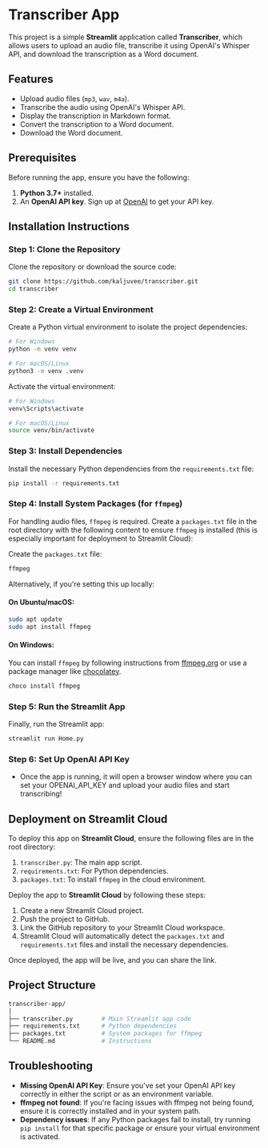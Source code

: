 
# Transcriber App

This project is a simple **Streamlit** application called **Transcriber**, which allows users to upload an audio file, transcribe it using OpenAI's Whisper API, and download the transcription as a Word document.

## Features

- Upload audio files (`mp3`, `wav`, `m4a`).
- Transcribe the audio using OpenAI's Whisper API.
- Display the transcription in Markdown format.
- Convert the transcription to a Word document.
- Download the Word document.

## Prerequisites

Before running the app, ensure you have the following:

1. **Python 3.7+** installed.
2. An **OpenAI API key**. Sign up at [OpenAI](https://beta.openai.com/signup/) to get your API key.

## Installation Instructions

### Step 1: Clone the Repository

Clone the repository or download the source code:

```bash
git clone https://github.com/kaljuvee/transcriber.git
cd transcriber
```

### Step 2: Create a Virtual Environment

Create a Python virtual environment to isolate the project dependencies:

```bash
# For Windows
python -m venv venv

# For macOS/Linux
python3 -m venv .venv
```

Activate the virtual environment:

```bash
# For Windows
venv\Scripts\activate

# For macOS/Linux
source venv/bin/activate
```

### Step 3: Install Dependencies

Install the necessary Python dependencies from the `requirements.txt` file:

```bash
pip install -r requirements.txt
```

### Step 4: Install System Packages (for `ffmpeg`)

For handling audio files, `ffmpeg` is required. Create a `packages.txt` file in the root directory with the following content to ensure `ffmpeg` is installed (this is especially important for deployment to Streamlit Cloud):

Create the `packages.txt` file:
```txt
ffmpeg
```

Alternatively, if you're setting this up locally:

#### On Ubuntu/macOS:
```bash
sudo apt update
sudo apt install ffmpeg
```

#### On Windows:
You can install `ffmpeg` by following instructions from [ffmpeg.org](https://ffmpeg.org/download.html) or use a package manager like [chocolatey](https://chocolatey.org/).

```bash
choco install ffmpeg
```


### Step 5: Run the Streamlit App

Finally, run the Streamlit app:

```bash
streamlit run Home.py
```

### Step 6: Set Up OpenAI API Key

- Once the app is running, it will open a browser window where you can set your OPENAI_API_KEY and upload your audio files and start transcribing!

## Deployment on Streamlit Cloud

To deploy this app on **Streamlit Cloud**, ensure the following files are in the root directory:

1. `transcriber.py`: The main app script.
2. `requirements.txt`: For Python dependencies.
3. `packages.txt`: To install `ffmpeg` in the cloud environment.

Deploy the app to **Streamlit Cloud** by following these steps:

1. Create a new Streamlit Cloud project.
2. Push the project to GitHub.
3. Link the GitHub repository to your Streamlit Cloud workspace.
4. Streamlit Cloud will automatically detect the `packages.txt` and `requirements.txt` files and install the necessary dependencies.

Once deployed, the app will be live, and you can share the link.

## Project Structure

```bash
transcriber-app/
│
├── transcriber.py        # Main Streamlit app code
├── requirements.txt      # Python dependencies
├── packages.txt          # System packages for ffmpeg
└── README.md             # Instructions
```

## Troubleshooting

- **Missing OpenAI API Key**: Ensure you've set your OpenAI API key correctly in either the script or as an environment variable.
- **ffmpeg not found**: If you're facing issues with ffmpeg not being found, ensure it is correctly installed and in your system path.
- **Dependency issues**: If any Python packages fail to install, try running `pip install` for that specific package or ensure your virtual environment is activated.
